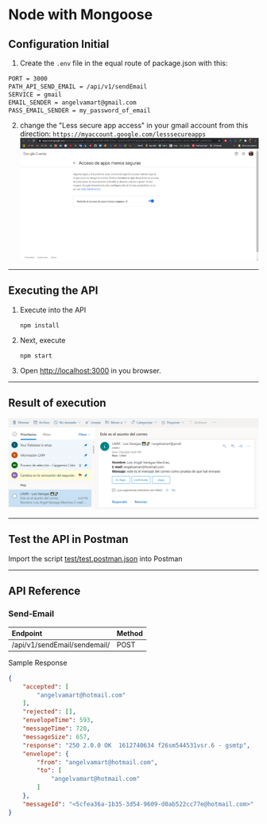 # Node with Mongoose

## Configuration Initial

1. Create the `.env` file in the equal route of package.json with this:
```
PORT = 3000
PATH_API_SEND_EMAIL = /api/v1/sendEmail
SERVICE = gmail
EMAIL_SENDER = angelvamart@gmail.com
PASS_EMAIL_SENDER = my_password_of_email
```

2. change the "Less secure app access" in your gmail account from this direction: `https://myaccount.google.com/lesssecureapps`
![lessSecureAppAccess](docs/lesssecureappaccess.png)


-----------------------
## Executing the API 
1. Execute into the API
    ```
    npm install
    ```
2. Next, execute
    ```
    npm start
    ```
3. Open [http://localhost:3000](http://localhost:3000) in you browser.

------------------------
## Result of execution

![resultSendEmail](docs/resultsendemail.png)


------------------------
## Test the API in Postman

Import the script [test/test.postman.json](test/test.postman.json) into Postman


------------------------
## API Reference

### Send-Email
|Endpoint|Method|
|:--|:--|
|/api/v1/sendEmail/sendemail/|POST|

Sample Response
```json
{
    "accepted": [
        "angelvamart@hotmail.com"
    ],
    "rejected": [],
    "envelopeTime": 593,
    "messageTime": 720,
    "messageSize": 657,
    "response": "250 2.0.0 OK  1612740634 f26sm544531vsr.6 - gsmtp",
    "envelope": {
        "from": "angelvamart@hotmail.com",
        "to": [
            "angelvamart@hotmail.com"
        ]
    },
    "messageId": "<5cfea36a-1b35-3d54-9609-d0ab522cc77e@hotmail.com>"
}
```

